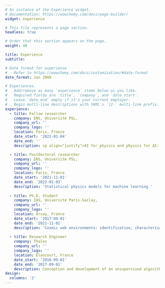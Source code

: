 ```yaml
---
# An instance of the Experience widget.
# Documentation: https://wowchemy.com/docs/page-builder/
widget: experience

# This file represents a page section.
headless: true

# Order that this section appears on the page.
weight: 40

title: Experience
subtitle:

# Date format for experience
#   Refer to https://wowchemy.com/docs/customization/#date-format
date_format: Jan 2006

# Experiences.
#   Add/remove as many `experience` items below as you like.
#   Required fields are `title`, `company`, and `date_start`.
#   Leave `date_end` empty if it's your current employer.
#   Begin multi-line descriptions with YAML's `|2-` multi-line prefix.
experience:
  - title: Fellow researcher
    company: ENS, Université PSL,
    company_url: ''
    company_logo: ''
    location: Paris, France
    date_start: '2022-01-04'
    date_end: ''
    description: <p align="justify">AI for physics and physics for AI: application and use of AI tools for astrophysics and cosmology, development of theoretical physics methodologies for a better understanding of AI systems. Teaching duties at PSL under the data program.</p>

  - title: Postdoctoral researcher
    company: ENS, Université PSL,
    company_url: ''
    company_logo: ''
    location: Paris, France
    date_start: '2021-11-01'
    date_end: '2022-01-03'
    description: 'Statistical physics models for machine learning.'
    
  - title: Ph.D. Student
    company: IAS, Université Paris-Saclay,
    company_url: ''
    company_logo: ''
    location: Orsay, France
    date_start: '2017-09-01'
    date_end: '2021-11-01'
    description: 'Cosmic web environments: identification, characterisation and quantification of cosmological information.'
        
  - title: Research Engineer
    company: Thales
    company_url: ''
    company_logo: ''
    location: Élancourt, France
    date_start: '2016-09-01'
    date_end: '2017-09-01'
    description: Conception and development of an unsupervised algorithm to deinterleave radar pulses emitted by satellites.
design:
  columns: '2'
---
```

